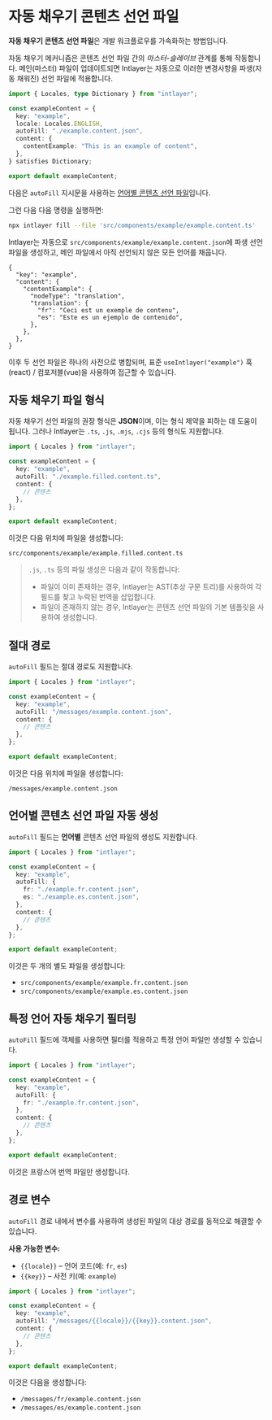 # 자동 채우기 콘텐츠 선언 파일

**자동 채우기 콘텐츠 선언 파일**은 개발 워크플로우를 가속화하는 방법입니다.

자동 채우기 메커니즘은 콘텐츠 선언 파일 간의 _마스터-슬레이브_ 관계를 통해 작동합니다. 메인(마스터) 파일이 업데이트되면 Intlayer는 자동으로 이러한 변경사항을 파생(자동 채워진) 선언 파일에 적용합니다.

```ts filePath="src/components/example/example.content.ts"
import { Locales, type Dictionary } from "intlayer";

const exampleContent = {
  key: "example",
  locale: Locales.ENGLISH,
  autoFill: "./example.content.json",
  content: {
    contentExample: "This is an example of content",
  },
} satisfies Dictionary;

export default exampleContent;
```

다음은 `autoFill` 지시문을 사용하는 [언어별 콘텐츠 선언 파일](https://github.com/aymericzip/intlayer/blob/main/docs/ko/per_locale_file.md)입니다.

그런 다음 다음 명령을 실행하면:

```bash
npx intlayer fill --file 'src/components/example/example.content.ts'
```

Intlayer는 자동으로 `src/components/example/example.content.json`에 파생 선언 파일을 생성하고, 메인 파일에서 아직 선언되지 않은 모든 언어를 채웁니다.

```json5 filePath="src/components/example/example.content.json"
{
  "key": "example",
  "content": {
    "contentExample": {
      "nodeType": "translation",
      "translation": {
        "fr": "Ceci est un exemple de contenu",
        "es": "Este es un ejemplo de contenido",
      },
    },
  },
}
```

이후 두 선언 파일은 하나의 사전으로 병합되며, 표준 `useIntlayer("example")` 훅(react) / 컴포저블(vue)을 사용하여 접근할 수 있습니다.

## 자동 채우기 파일 형식

자동 채우기 선언 파일의 권장 형식은 **JSON**이며, 이는 형식 제약을 피하는 데 도움이 됩니다. 그러나 Intlayer는 `.ts`, `.js`, `.mjs`, `.cjs` 등의 형식도 지원합니다.

```ts filePath="src/components/example/example.content.ts"
import { Locales } from "intlayer";

const exampleContent = {
  key: "example",
  autoFill: "./example.filled.content.ts",
  content: {
    // 콘텐츠
  },
};

export default exampleContent;
```

이것은 다음 위치에 파일을 생성합니다:

```
src/components/example/example.filled.content.ts
```

> `.js`, `.ts` 등의 파일 생성은 다음과 같이 작동합니다:
>
> - 파일이 이미 존재하는 경우, Intlayer는 AST(추상 구문 트리)를 사용하여 각 필드를 찾고 누락된 번역을 삽입합니다.
> - 파일이 존재하지 않는 경우, Intlayer는 콘텐츠 선언 파일의 기본 템플릿을 사용하여 생성합니다.

## 절대 경로

`autoFill` 필드는 절대 경로도 지원합니다.

```ts filePath="src/components/example/example.content.ts"
import { Locales } from "intlayer";

const exampleContent = {
  key: "example",
  autoFill: "/messages/example.content.json",
  content: {
    // 콘텐츠
  },
};

export default exampleContent;
```

이것은 다음 위치에 파일을 생성합니다:

```
/messages/example.content.json
```

## 언어별 콘텐츠 선언 파일 자동 생성

`autoFill` 필드는 **언어별** 콘텐츠 선언 파일의 생성도 지원합니다.

```ts filePath="src/components/example/example.content.ts"
import { Locales } from "intlayer";

const exampleContent = {
  key: "example",
  autoFill: {
    fr: "./example.fr.content.json",
    es: "./example.es.content.json",
  },
  content: {
    // 콘텐츠
  },
};

export default exampleContent;
```

이것은 두 개의 별도 파일을 생성합니다:

- `src/components/example/example.fr.content.json`
- `src/components/example/example.es.content.json`

## 특정 언어 자동 채우기 필터링

`autoFill` 필드에 객체를 사용하면 필터를 적용하고 특정 언어 파일만 생성할 수 있습니다.

```ts filePath="src/components/example/example.content.ts"
import { Locales } from "intlayer";

const exampleContent = {
  key: "example",
  autoFill: {
    fr: "./example.fr.content.json",
  },
  content: {
    // 콘텐츠
  },
};

export default exampleContent;
```

이것은 프랑스어 번역 파일만 생성합니다.

## 경로 변수

`autoFill` 경로 내에서 변수를 사용하여 생성된 파일의 대상 경로를 동적으로 해결할 수 있습니다.

**사용 가능한 변수:**

- `{{locale}}` – 언어 코드(예: `fr`, `es`)
- `{{key}}` – 사전 키(예: `example`)

```ts filePath="src/components/example/example.content.ts"
import { Locales } from "intlayer";

const exampleContent = {
  key: "example",
  autoFill: "/messages/{{locale}}/{{key}}.content.json",
  content: {
    // 콘텐츠
  },
};

export default exampleContent;
```

이것은 다음을 생성합니다:

- `/messages/fr/example.content.json`
- `/messages/es/example.content.json`
